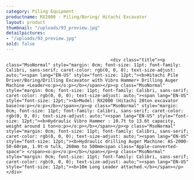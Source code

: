 ```yaml
---
category: Piling Equipment
productname: RX2000 - Piling/Boring/ Hitachi Excavator
layout: product
thumbnail: "/uploads/93_preview.jpg"
detailpictures:
- "/uploads/93_preview.jpg"
sold: false
---
```


                                            <div class="title"><p class="MsoNormal" style="margin: 0cm; font-size: 11pt; font-family: Calibri, sans-serif; caret-color: rgb(0, 0, 0); text-size-adjust: auto;"><span lang="EN-US" style="font-size: 12pt;"><b>Hitachi Pile Driver/Boring/Drilling Excavator with Vibro Hammer+ Drilling Auger Machine +Leader<o:p></o:p></b></span></p><p class="MsoNormal" style="margin: 0cm; font-size: 11pt; font-family: Calibri, sans-serif; caret-color: rgb(0, 0, 0); text-size-adjust: auto;"><span lang="EN-US" style="font-size: 12pt;"><b>Model: RX2000 (Hitachi 20ton excavator base)<o:p></o:p></b></span></p><p class="MsoNormal" style="margin: 0cm; font-size: 11pt; font-family: Calibri, sans-serif; caret-color: rgb(0, 0, 0); text-size-adjust: auto;"><span lang="EN-US" style="font-size: 12pt;"><b>Hydraulic Vibro Hammer : 10.7t to 13.6t capacity, weight around 1 ton<o:p></o:p></b></span></p><p class="MsoNormal" style="margin: 0cm; font-size: 11pt; font-family: Calibri, sans-serif; caret-color: rgb(0, 0, 0); text-size-adjust: auto;"><span lang="EN-US" style="font-size: 12pt;"><b>Hydraulic drilling Auger Machine: AS-2000-50-60rpm, 1.9t-m tulk, 260mm to 500mm<span class="Apple-converted-space"> </span><o:p></o:p></b></span></p><p class="MsoNormal" style="margin: 0cm; font-size: 11pt; font-family: Calibri, sans-serif; caret-color: rgb(0, 0, 0); text-size-adjust: auto;"><span lang="EN-US" style="font-size: 12pt;"><b>10m Long Leader attached.</b></span></p></div>

